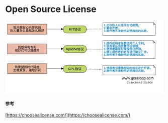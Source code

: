 # Open Source License

![](../.gitbook/assets/li.jpg)

#### 参考

[https://choosealicense.com/](https://choosealicense.com/)

